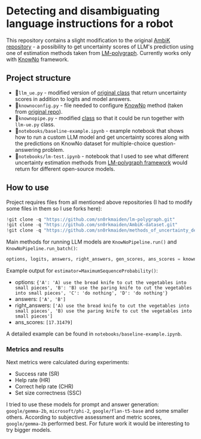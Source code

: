 # Detecting and disambiguating language instructions for a robot

This repository contains a slight modification to the original [AmbiK repository](https://github.com/cog-model/AmbiK-dataset) - a possibility to get uncertainty scores of LLM's prediction using one of estimation methods taken from [LM-polygraph](https://github.com/IINemo/lm-polygraph). Currently works only with [KnowNo](https://arxiv.org/abs/2307.01928) framework.

## Project structure

- 🐍`llm_ue.py` - modified version of [original class](https://github.com/cog-model/AmbiK-dataset/blob/main/utils/llm.py) that return uncertainty scores in addition to logits and model answers.
- 🐍`knownoconfig.py` - file needed to configure [KnowNo](https://arxiv.org/abs/2307.01928) method (taken from [original repo](https://github.com/cog-model/AmbiK-dataset/blob/main/orig_knowno_pipeline.ipynb)).
- 🐍`knownopipe.py` - modified [class](https://github.com/cog-model/AmbiK-dataset/blob/main/orig_knowno_pipeline.ipynb) so that it could be run together with `llm-ue.py` class.
- 📁`notebooks/baseline-example.ipynb` - example notebook that shows how to run a custom LLM model and get uncertainty scores along with the predictions on KnowNo dataset for multiple-choice question-answering problem.
- 📁`notebooks/lm-test.ipynb` - notebook that I used to see what different uncertainty estimation methods from [LM-polygraph framework](https://github.com/IINemo/lm-polygraph) would return for different open-source models.

## How to use

Project requires files from all mentioned above repositories (I had to modify some files in them so I use forks here):

```python
!git clone -q "https://github.com/sn0rkmaiden/lm-polygraph.git"
!git clone -q "https://github.com/sn0rkmaiden/AmbiK-dataset.git"
!git clone -q "https://github.com/sn0rkmaiden/methods_of_uncertainty_detection.git"
```

Main methods for running LLM models are `KnowNoPipeline.run()` and `KnowNoPipeline.run_batch()`:

```python
options, logits, answers, right_answers, gen_scores, ans_scores = knowno.run_batch(option_prompts, tasks_for_ans)
```
Example output for `estimator=MaximumSequenceProbability()`:
- options: `{'A': 'A) use the bread knife to cut the vegetables into small pieces', 'B': 'B) use the paring knife to cut the vegetables into small pieces', 'C': 'do nothing', 'D': 'do nothing'}`
- answers: `['A', 'B']`
- right_answers: `['A) use the bread knife to cut the vegetables into small pieces', 'B) use the paring knife to cut the vegetables into small pieces']`
- ans_scores: `[17.31479]`

A detailed example can be found in `notebooks/baseline-example.ipynb`.

### Metrics and results

Next metrics were calculated during experiments:
- Success rate (SR) 
- Help rate (HR)
- Correct help rate (CHR)
- Set size correctness (SSC)

I tried to use these models for prompt and answer generation: `google/gemma-2b`, `microsoft/phi-2`, `google/flan-t5-base` and some smaller others. According to subjective assessment and metric scores, `google/gemma-2b` performed best. For future work it would be interesting to try bigger models.
